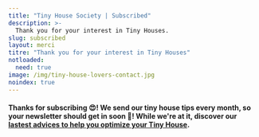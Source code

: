 ```yaml
---
title: "Tiny House Society | Subscribed"
description: >-
  Thank you for your interest in Tiny Houses.
slug: subscribed
layout: merci
titre: "Thank you for your interest in Tiny Houses"
notloaded:
  need: true
image: /img/tiny-house-lovers-contact.jpg
noindex: true
---
```

#### Thanks for subscribing 😍! We send our tiny house tips every month, so your newsletter should get in soon 🚀! While we're at it, discover our [lastest advices to help you optimize your Tiny House](/articles).